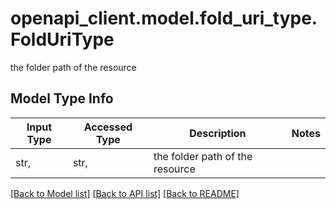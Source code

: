 # openapi_client.model.fold_uri_type.FoldUriType

the folder path of the resource

## Model Type Info
Input Type | Accessed Type | Description | Notes
------------ | ------------- | ------------- | -------------
str,  | str,  | the folder path of the resource | 

[[Back to Model list]](../../README.md#documentation-for-models) [[Back to API list]](../../README.md#documentation-for-api-endpoints) [[Back to README]](../../README.md)

